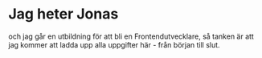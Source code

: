 # Jag heter Jonas

och jag går en utbildning för att bli en Frontendutvecklare, så tanken är att jag kommer att ladda upp alla uppgifter här - från början till slut.
